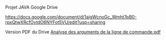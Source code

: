 Projet JAVA Google Drive

https://docs.google.com/document/d/1aigWcnoGc_Wmht7pB0-rpxQtwXRcfOvtdO6NYFot5VU/edit?usp=sharing

Version PDF du Drive 
[Analyse des arguments de la ligne de commande.pdf](https://github.com/Damir9713/NFP21/files/11066446/Analyse.des.arguments.de.la.ligne.de.commande.pdf)
